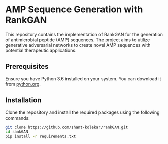 # AMP Sequence Generation with RankGAN

This repository contains the implementation of RankGAN for the generation of antimicrobial peptide (AMP) sequences. The project aims to utilize generative adversarial networks to create novel AMP sequences with potential therapeutic applications.

## Prerequisites

Ensure you have Python 3.6 installed on your system. You can download it from [python.org](https://www.python.org/downloads/release/python-360/).

## Installation

Clone the repository and install the required packages using the following commands:

```bash
git clone https://github.com/shant-kolekar/rankGAN.git
cd rankGAN
pip install -r requirements.txt
